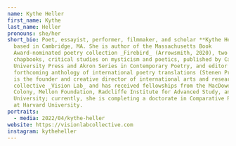 ```yaml
---
name: Kythe Heller
first_name: Kythe
last_name: Heller
pronouns: she/her
short_bio: Poet, essayist, performer, filmmaker, and scholar **Kythe Heller** is
  based in Cambridge, MA. She is author of the Massachusetts Book
  Award-nominated poetry collection _Firebird_ (Arrowsmith, 2020), two
  chapbooks, critical studies on mysticism and poetics, published by Cambridge
  University Press and Akron Series in Contemporary Poetry, and editor of a
  forthcoming anthology of international poetry translations (Stenen Press). She
  is the founder and creative director of international arts and research
  collective _Vision Lab_ and has received fellowships from the MacDowell
  Colony, Mellon Foundation, Radcliffe Institute for Advanced Study, and Harvard
  University; currently, she is completing a doctorate in Comparative Religion
  at Harvard University.
portraits:
  - media: 2022/04/kythe-heller
website: https://visionlabcollective.com
instagram: kytheheller
---
```

